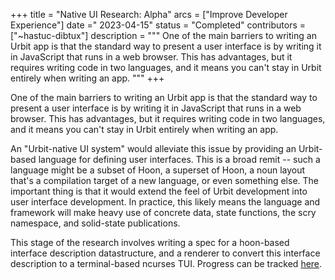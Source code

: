 +++
title = "Native UI Research: Alpha"
arcs = ["Improve Developer Experience"]
date =" 2023-04-15"
status = "Completed"
contributors = ["~hastuc-dibtux"]
description = """
One of the main barriers to writing an Urbit app is that the standard way to present a user interface is by writing it in JavaScript that runs in a web browser.  This has advantages, but it requires writing code in two languages, and it means you can't stay in Urbit entirely when writing an app.
"""
+++

One of the main barriers to writing an Urbit app is that the standard way to present a user interface is by writing it in JavaScript that runs in a web browser.  This has advantages, but it requires writing code in two languages, and it means you can't stay in Urbit entirely when writing an app.

An "Urbit-native UI system" would alleviate this issue by providing an Urbit-based language for defining user interfaces.  This is a broad remit -- such a language might be a subset of Hoon, a superset of Hoon, a noun layout that's a compilation target of a new language, or even something else.  The important thing is that it would extend the feel of Urbit development into user interface development.  In practice, this likely means the language and framework will make heavy use of concrete data, state functions, the scry namespace, and solid-state publications.

This stage of the research involves writing a spec for a hoon-based interface description datastructure, and a renderer to convert this interface description to a terminal-based ncurses TUI. Progress can be tracked [here](https://github.com/liam-fitzgerald/goon).

